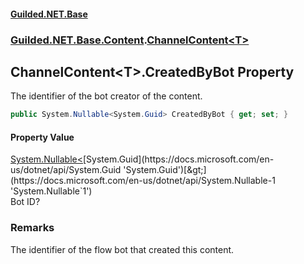 
#### [Guilded.NET.Base](Guilded_NET_Base 'Guilded.NET.Base')
### [Guilded.NET.Base.Content](Guilded_NET_Base#Guilded_NET_Base_Content 'Guilded.NET.Base.Content').[ChannelContent&lt;T&gt;](ChannelContent_T_ 'Guilded.NET.Base.Content.ChannelContent&lt;T&gt;')
## ChannelContent&lt;T&gt;.CreatedByBot Property

The identifier of the bot creator of the content.
```csharp
public System.Nullable<System.Guid> CreatedByBot { get; set; }
```


#### Property Value
[System.Nullable&lt;](https://docs.microsoft.com/en-us/dotnet/api/System.Nullable-1 'System.Nullable`1')[System.Guid](https://docs.microsoft.com/en-us/dotnet/api/System.Guid 'System.Guid')[&gt;](https://docs.microsoft.com/en-us/dotnet/api/System.Nullable-1 'System.Nullable`1')  
Bot ID?

### Remarks
  
The identifier of the flow bot that created this content.